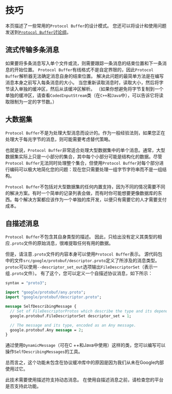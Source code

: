 # 技巧

本页描述了一些常用的`Protocol Buffer`的设计模式。 您还可以将设计和使用问题发送到[`Protocol Buffer`讨论组](https://groups.google.com/forum/#!forum/protobuf)。

## 流式传输多条消息
如果要将多条消息写入单个文件或流，则需要跟踪一条消息的结束位置和下一条消息的开始位置。 `Protocol Buffer`有线格式不是自定界限的，因此`Protocol Buffer`解析器无法确定消息自身的结束位置。 解决此问题的最简单方法是在编写消息本身之前写入每条消息的大小。 当您重新读取消息时，读取大小，然后将字节读入单独的缓冲区，然后从该缓冲区解析。 （如果你想避免将字节复制到一个单独的缓冲区，请查看`CodedInputStream`类（在`C++`和`Java`中），可以告诉它将读取限制为一定的字节数。）

## 大数据集
`Protocol Buffer`不是为处理大型消息而设计的。作为一般经验法则，如果您正在处理大于每兆字节的消息，则可能需要考虑替代策略。

也就是说，`Protocol Buffer`非常适合处理大型数据集中的单个消息。通常，大型数据集实际上只是一小部分的集合，其中每个小部分可能是结构化的数据。尽管`Protocol Buffer`无法同时处理整个集合，但使用`Protocol Buffer`对每个部分进行编码可以极大地简化您的问题：现在您只需要处理一组字节字符串而不是一组结构。

`Protocol Buffer`不包括对大型数据集的任何内置支持，因为不同的情况需要不同的解决方案。有时一个简单的记录列表会做，而有时你可能想要更像数据库的东西。每个解决方案都应该作为一个单独的库开发，以便只有需要它的人才需要支付成本。

## 自描述消息
`Protocol Buffer`不包含其自身类型的描述。 因此，只给出没有定义其类型的相应`.proto`文件的原始消息，很难提取任何有用的数据。

但是，请注意`.proto`文件的内容本身可以使用`Protocol Buffer`表示。 源代码包中的文件`src/google/protobuf/descriptor.proto`定义了所涉及的消息类型。 `protoc`可以使用`--descriptor_set_out`选项输出`FileDescriptorSet`（表示一组`.proto`文件）。 有了这个，您可以定义一个自描述协议消息，如下所示：
```proto
syntax = "proto3";

import "google/protobuf/any.proto";
import "google/protobuf/descriptor.proto";

message SelfDescribingMessage {
  // Set of FileDescriptorProtos which describe the type and its dependencies.
  google.protobuf.FileDescriptorSet descriptor_set = 1;

  // The message and its type, encoded as an Any message.
  google.protobuf.Any message = 2;
}
```
通过使用`DynamicMessage`（可在C ++和Java中使用）这样的类，您可以编写可以操作`SelfDescribingMessages`的工具。

总而言之，这个功能未包含在协议缓冲库中的原因是因为我们从未在Google内部使用过它。

此技术需要使用描述符支持动态消息。 在使用自描述消息之前，请检查您的平台是否支持此功能。
